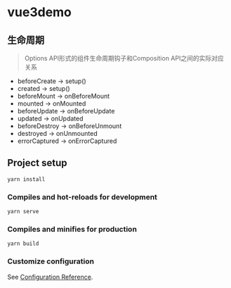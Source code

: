# vue3demo

## 生命周期
> Options API形式的组件生命周期钩子和Composition API之间的实际对应关系
 * beforeCreate -> setup()
 * created -> setup()
 * beforeMount -> onBeforeMount
 * mounted -> onMounted
 * beforeUpdate -> onBeforeUpdate
 * updated -> onUpdated
 * beforeDestroy -> onBeforeUnmount
 * destroyed -> onUnmounted
 * errorCaptured -> onErrorCaptured

## Project setup
```
yarn install
```

### Compiles and hot-reloads for development
```
yarn serve
```

### Compiles and minifies for production
```
yarn build
```

### Customize configuration
See [Configuration Reference](https://cli.vuejs.org/config/).
